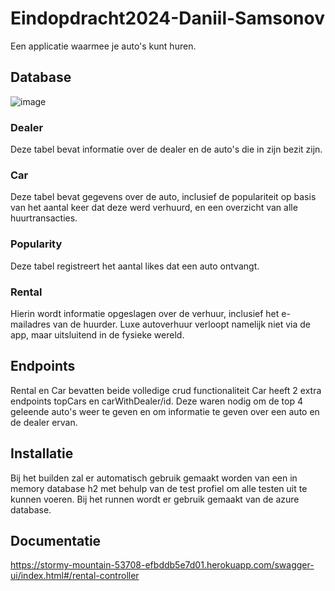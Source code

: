 # Eindopdracht2024-Daniil-Samsonov 
Een applicatie waarmee je auto's kunt huren.

## Database
![image](https://github.com/user-attachments/assets/6d0e8bc0-d82b-4f44-b878-ab2e2b6a6f31)

### Dealer
Deze tabel bevat informatie over de dealer en de auto's die in zijn bezit zijn.

### Car 
Deze tabel bevat gegevens over de auto, inclusief de populariteit op basis van het aantal keer dat deze werd verhuurd, en een overzicht van alle huurtransacties.

### Popularity 
Deze tabel registreert het aantal likes dat een auto ontvangt.

### Rental 
Hierin wordt informatie opgeslagen over de verhuur, inclusief het e-mailadres van de huurder. Luxe autoverhuur verloopt namelijk niet via de app, maar uitsluitend in de fysieke wereld.

## Endpoints
Rental en Car bevatten beide volledige crud functionaliteit
Car heeft 2 extra endpoints topCars en carWithDealer/id.
Deze waren nodig om de top 4 geleende auto's weer te geven en om informatie te geven over een auto en de dealer ervan.

## Installatie
Bij het builden zal er automatisch gebruik gemaakt worden van een in memory database h2 met behulp van de test profiel om alle testen uit te kunnen voeren.
Bij het runnen wordt er gebruik gemaakt van de azure database.

## Documentatie
https://stormy-mountain-53708-efbddb5e7d01.herokuapp.com/swagger-ui/index.html#/rental-controller

